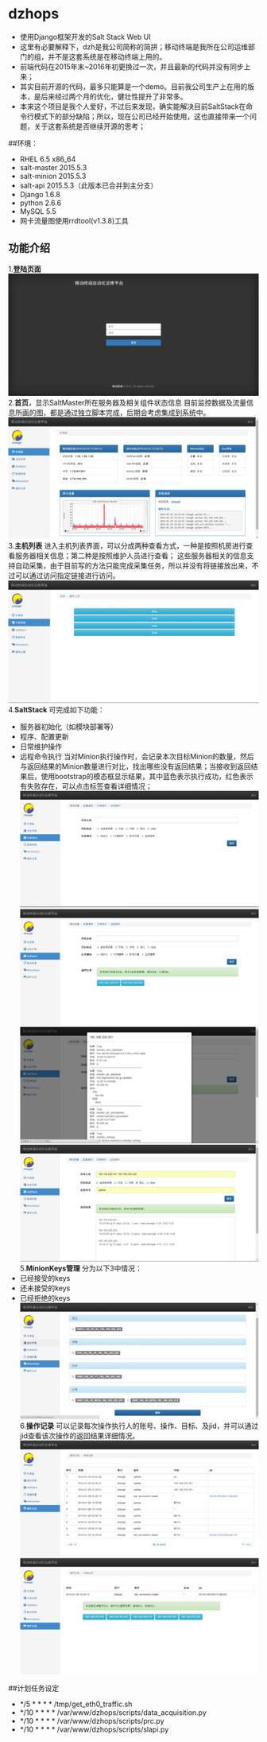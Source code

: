 # dzhops
+ 使用Django框架开发的Salt Stack Web UI
+ 这里有必要解释下，dzh是我公司简称的简拼；移动终端是我所在公司运维部门的组，并不是这套系统是在移动终端上用的。
+ 前端代码在2015年末~2016年初更换过一次，并且最新的代码并没有同步上来；
+ 其实目前开源的代码，最多只能算是一个demo。目前我公司生产上在用的版本，是后来经过两个月的优化，健壮性提升了非常多。
+ 本来这个项目是我个人爱好，不过后来发现，确实能解决目前SaltStack在命令行模式下的部分缺陷；所以，现在公司已经开始使用，这也直接带来一个问题，关于这套系统是否继续开源的思考；

##环境：
+ RHEL 6.5 x86_64
+ salt-master 2015.5.3
+ salt-minion 2015.5.3
+ salt-api 2015.5.3（此版本已合并到主分支）
+ Django 1.6.8
+ python 2.6.6
+ MySQL 5.5
+ 网卡流量图使用rrdtool(v1.3.8)工具

## 功能介绍
1.**登陆页面**
![登陆](https://github.com/Hasal/dzhops_picture/blob/master/dzhops_pic/0_login.png)
2.**首页**，显示SaltMaster所在服务器及相关组件状态信息
目前监控数据及流量信息所画的图，都是通过独立脚本完成，后期会考虑集成到系统中。
![仪表盘](https://github.com/Hasal/dzhops_picture/blob/master/dzhops_pic/1_dashbord.png)
3.**主机列表**
进入主机列表界面，可以分成两种查看方式，一种是按照机房进行查看服务器相关信息；第二种是按照维护人员进行查看；
这些服务器相关的信息支持自动采集，由于目前写的方法只能完成采集任务，所以并没有将链接放出来，不过可以通过访问指定链接进行访问。
![主机列表](https://github.com/Hasal/dzhops_picture/blob/master/dzhops_pic/2_hostlist.png)
4.**SaltStack**
可完成如下功能：
+ 服务器初始化（如模块部署等）
+ 程序、配置更新
+ 日常维护操作
+ 远程命令执行
当对Minion执行操作时，会记录本次目标Minion的数量，然后与返回结果的Minion数量进行对比，找出哪些没有返回结果；当接收到返回结果后，使用bootstrap的模态框显示结果，其中蓝色表示执行成功，红色表示有失败存在，可以点击标签查看详细情况；
![模块部署](https://github.com/Hasal/dzhops_picture/blob/master/dzhops_pic/3_salt_deploy_enter.png)
![模块部署-返回结果](https://github.com/Hasal/dzhops_picture/blob/master/dzhops_pic/4_salt_deploy.png)
![模块部署-返回结果-模态框展开](https://github.com/Hasal/dzhops_picture/blob/master/dzhops_pic/5_salt_deploy_show.png)
![远程命令执行](https://github.com/Hasal/dzhops_picture/blob/master/dzhops_pic/6_remote_exec.png)
5.**MinionKeys管理**
分为以下3中情况：
+ 已经接受的keys
+ 还未接受的keys
+ 已经拒绝的keys
![MinionKeys管理](https://github.com/Hasal/dzhops_picture/blob/master/dzhops_pic/7_salt_key_list.png)
6.**操作记录**
可以记录每次操作执行人的账号、操作、目标、及jid，并可以通过jid查看该次操作的返回结果详细情况。
![操作记录](https://github.com/Hasal/dzhops_picture/blob/master/dzhops_pic/8_record.png)
![操作记录-详细](https://github.com/Hasal/dzhops_picture/blob/master/dzhops_pic/9_record_detail.png)


##计划任务设定
+ */5 * * * * /tmp/get_eth0_traffic.sh
+ */10 * * * * /var/www/dzhops/scripts/data_acquisition.py
+ */10 * * * * /var/www/dzhops/scripts/prc.py
+ */10 * * * * /var/www/dzhops/scripts/slapi.py
